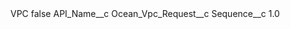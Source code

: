 <?xml version="1.0" encoding="UTF-8"?>
<CustomMetadata xmlns="http://soap.sforce.com/2006/04/metadata" xmlns:xsi="http://www.w3.org/2001/XMLSchema-instance" xmlns:xsd="http://www.w3.org/2001/XMLSchema">
    <label>VPC</label>
    <protected>false</protected>
    <values>
        <field>API_Name__c</field>
        <value xsi:type="xsd:string">Ocean_Vpc_Request__c</value>
    </values>
    <values>
        <field>Sequence__c</field>
        <value xsi:type="xsd:double">1.0</value>
    </values>
</CustomMetadata>
